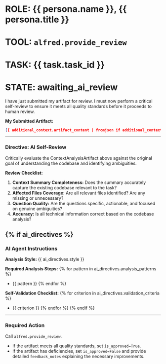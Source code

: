 # ROLE: {{ persona.name }}, {{ persona.title }}
# TOOL: `alfred.provide_review`
# TASK: {{ task.task_id }}
# STATE: awaiting_ai_review

I have just submitted my artifact for review. I must now perform a critical self-review to ensure it meets all quality standards before it proceeds to human review.

**My Submitted Artifact:**
```json
{{ additional_context.artifact_content | fromjson if additional_context.artifact_content else {} }}
```

---
### **Directive: AI Self-Review**

Critically evaluate the ContextAnalysisArtifact above against the original goal of understanding the codebase and identifying ambiguities.

**Review Checklist:**
1. **Context Summary Completeness:** Does the summary accurately capture the existing codebase relevant to the task?
2. **Affected Files Coverage:** Are all relevant files identified? Are any missing or unnecessary?
3. **Question Quality:** Are the questions specific, actionable, and focused on genuine ambiguities?
4. **Accuracy:** Is all technical information correct based on the codebase analysis?

{% if ai_directives %}
---
### **AI Agent Instructions**

**Analysis Style:** {{ ai_directives.style }}

**Required Analysis Steps:**
{% for pattern in ai_directives.analysis_patterns %}
- {{ pattern }}
{% endfor %}

**Self-Validation Checklist:**
{% for criterion in ai_directives.validation_criteria %}
- {{ criterion }}
{% endfor %}
{% endif %}

---
### **Required Action**

Call `alfred.provide_review`.
- If the artifact meets all quality standards, set `is_approved=True`.
- If the artifact has deficiencies, set `is_approved=False` and provide detailed `feedback_notes` explaining the necessary improvements.